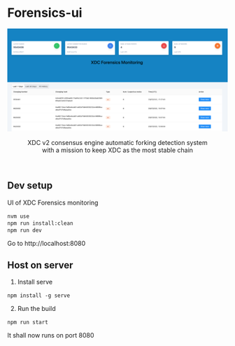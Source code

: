 
# Forensics-ui

<p align="center">
  <img src="./src/assets/img/XDC-Forensics.png" />
</p>

<p align="center">
  XDC v2 consensus engine automatic forking detection system <br/>
  with a mission to keep XDC as the most stable chain
</p>
<br/>

## Dev setup
UI of XDC Forensics monitoring

```
nvm use
npm run install:clean
npm run dev
```

Go to http://localhost:8080

## Host on server
1. Install serve
```
npm install -g serve
```

2. Run the build
```
npm run start
```
It shall now runs on port 8080

